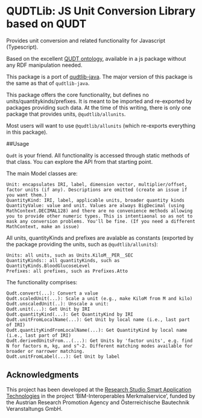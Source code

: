 # QUDTLib: JS Unit Conversion Library based on QUDT

Provides unit conversion and related functionality for Javascript (Typescript).

Based on the excellent [QUDT ontology](https://qudt.org), available in
a js package without any RDF manipulation needed.

This package is a port of [qudtlib-java](https://github.com/qudtlib/qudtlib-java/). The major version of this package is the same as that of `qudtlib-java`.

This package offers the core functionality, but defines no units/quantitykinds/prefixes. It is meant to be
imported and re-exported by packages providing such data. At the time of this writing, there is only one package
that provides units, `@qudtlib/allunits`.

Most users will want to use `@qudtlib/allunits` (which re-exports everything in this package).

##Usage

`Qudt` is your friend. All functionality is accessed through static methods of that class. You can explore the API from that starting point.

The main Model classes are:

    Unit: encapsulates IRI, label, dimension vector, multiplier/offset, factor units (if any). Descriptions are omitted (create an issue if you want them.)
    QuantityKind: IRI, label, applicable units, broader quantity kinds
    QuantityValue: value and unit. Values are always BigDecimal (using MathContext.DECIMAL128) and there are no convenience methods allowing you to provide other numeric types. This is intentiaonal so as not to mask any conversion problems. You'll be fine. (If you need a different MathContext, make an issue)

All units, quantityKinds and prefixes are avalable as constants (exported by the package providing the units, such as `@qudtlib/allunits`):

    Units: all units, such as Units.KiloM__PER__SEC
    QuantityKinds:: all quantityKinds, such as QuantityKinds.BloodGlucoseLevel
    Prefixes: all prefixes, such as Prefixes.Atto

The functionality comprises:

    Qudt.convert(...): Convert a value
    Qudt.scaledUnit(...): Scale a unit (e.g., make KiloM from M and kilo)
    Qudt.unscaledUnit(..): Unscale a unit:
    Qudt.unit(...): Get Unit by IRI
    Qudt.quantityKind(...): Get QuantityKind by IRI
    Qudt.unitFromLocalName(...): Get Unit by local name (i.e., last part of IRI)
    Qudt.quantityKindFromLocalName(...): Get QuantityKind by local name (i.e., last part of IRI)
    Qudt.derivedUnitsFrom...(...): Get Units by 'factor units', e.g. find N for factors m, kg, and s^-2. Different matching modes available for broader or narrower matching.
    Qudt.unitFromLabel(...): Get Unit by label

## Acknowledgments

This project has been developed at the [Research Studio Smart Application Technologies](https://sat.researchstudio.at) in the project ‘BIM-Interoperables Merkmalservice’, funded by the
Austrian Research Promotion Agency and Österreichische Bautechnik Veranstaltungs GmbH.
